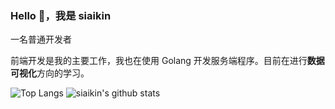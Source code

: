 ### Hello 🙋，我是 siaikin

一名普通开发者

前端开发是我的主要工作，我也在使用 Golang 开发服务端程序。目前在进行**数据可视化**方向的学习。

<!--
**siaikin/siaikin** is a ✨ _special_ ✨ repository because its `README.md` (this file) appears on your GitHub profile.

Here are some ideas to get you started:

- 🔭 I’m currently working on ...
- 🌱 I’m currently learning ...
- 👯 I’m looking to collaborate on ...
- 🤔 I’m looking for help with ...
- 💬 Ask me about ...
- 📫 How to reach me: ...
- 😄 Pronouns: ...
- ⚡ Fun fact: ...
-->

![Top Langs](https://github-readme-stats.vercel.app/api/top-langs/?username=siaikin&hide=C#)
![siaikin's github stats](https://github-readme-stats.vercel.app/api?username=siaikin&show_icons=true&count_private=true&line_height=40)
